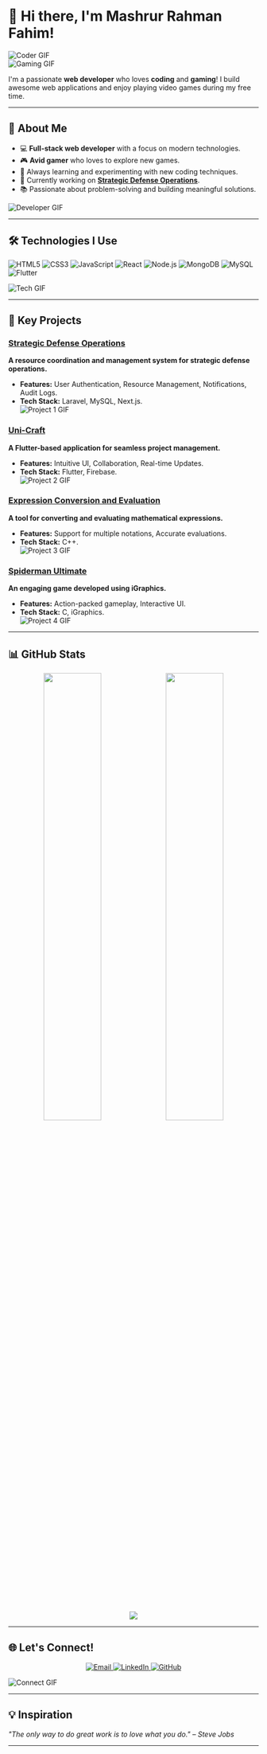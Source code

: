 # 👋 Hi there, I'm Mashrur Rahman Fahim!  

![Coder GIF](https://cdn.dribbble.com/users/1162077/screenshots/3848914/programmer.gif)  
![Gaming GIF](https://media.giphy.com/media/26tn33aiTi1jkl6H6/giphy.gif)

I'm a passionate **web developer** who loves **coding** and **gaming**! I build awesome web applications and enjoy playing video games during my free time.  

---

## 🚀 About Me

- 💻 **Full-stack web developer** with a focus on modern technologies.  
- 🎮 **Avid gamer** who loves to explore new games.  
- 🌱 Always learning and experimenting with new coding techniques.  
- 🔭 Currently working on **[Strategic Defense Operations](https://github.com/mashrur-rahman-fahim/StrategicDefenseOps)**.  
- 📚 Passionate about problem-solving and building meaningful solutions.

![Developer GIF](https://media.giphy.com/media/8gA8fCl9PAfja/giphy.gif)

---

## 🛠️ Technologies I Use

<p>
  <img alt="HTML5" src="https://img.shields.io/badge/-HTML5-E34F26?style=flat-square&logo=html5&logoColor=white" />
  <img alt="CSS3" src="https://img.shields.io/badge/-CSS3-1572B6?style=flat-square&logo=css3&logoColor=white" />
  <img alt="JavaScript" src="https://img.shields.io/badge/-JavaScript-F7DF1E?style=flat-square&logo=javascript&logoColor=black" />
  <img alt="React" src="https://img.shields.io/badge/-React-61DAFB?style=flat-square&logo=react&logoColor=black" />
  <img alt="Node.js" src="https://img.shields.io/badge/-Node.js-339933?style=flat-square&logo=node.js&logoColor=white" />
  <img alt="MongoDB" src="https://img.shields.io/badge/-MongoDB-47A248?style=flat-square&logo=mongodb&logoColor=white" />
  <img alt="MySQL" src="https://img.shields.io/badge/-MySQL-4479A1?style=flat-square&logo=mysql&logoColor=white" />
  <img alt="Flutter" src="https://img.shields.io/badge/-Flutter-02569B?style=flat-square&logo=flutter&logoColor=white" />
</p>

![Tech GIF](https://media.giphy.com/media/4Zo41lhzKt6iZ8XJg6/giphy.gif)

---

## 🌟 Key Projects

### [Strategic Defense Operations](https://github.com/mashrur-rahman-fahim/StrategicDefenseOps)  
**A resource coordination and management system for strategic defense operations.**  
- **Features:** User Authentication, Resource Management, Notifications, Audit Logs.  
- **Tech Stack:** Laravel, MySQL, Next.js.  
![Project 1 GIF](https://media.giphy.com/media/3o6fIZuWj0PqRZfsy4/giphy.gif)

### [Uni-Craft](https://github.com/mashrur-rahman-fahim/Uni-Craft)  
**A Flutter-based application for seamless project management.**  
- **Features:** Intuitive UI, Collaboration, Real-time Updates.  
- **Tech Stack:** Flutter, Firebase.  
![Project 2 GIF](https://media.giphy.com/media/26tP1hNHrdd7kI0a8/giphy.gif)

### [Expression Conversion and Evaluation](https://github.com/mashrur-rahman-fahim/Expression-conversion-and-evaluation)  
**A tool for converting and evaluating mathematical expressions.**  
- **Features:** Support for multiple notations, Accurate evaluations.  
- **Tech Stack:** C++.  
![Project 3 GIF](https://media.giphy.com/media/l0MYt5jPR6Qb8fxOE/giphy.gif)

### [Spiderman Ultimate](https://github.com/mashrur-rahman-fahim/Spiderman-Ultimate)  
**An engaging game developed using iGraphics.**  
- **Features:** Action-packed gameplay, Interactive UI.  
- **Tech Stack:** C, iGraphics.  
![Project 4 GIF](https://media.giphy.com/media/fAnEC88LccN7a/giphy.gif)

---

## 📊 GitHub Stats

<p align="center">
  <img width="48%" src="https://github-readme-stats.vercel.app/api?username=mashrur-rahman-fahim&show_icons=true&theme=radical" />
  <img width="48%" src="https://github-readme-streak-stats.herokuapp.com/?user=mashrur-rahman-fahim&theme=radical" />
</p>

<p align="center">
  <img src="https://github-readme-activity-graph.cyclic.app/graph?username=mashrur-rahman-fahim&theme=react-dark" />
</p>

---

## 🌐 Let's Connect!

<p align="center">
  <a href="mailto:mashrur.rahman.fahim@gmail.com">
    <img src="https://img.shields.io/badge/Email-D14836?style=for-the-badge&logo=gmail&logoColor=white" alt="Email">
  </a>
  <a href="https://linkedin.com/in/mashrur-rahman-fahim">
    <img src="https://img.shields.io/badge/LinkedIn-0077B5?style=for-the-badge&logo=linkedin&logoColor=white" alt="LinkedIn">
  </a>
  <a href="https://github.com/mashrur-rahman-fahim">
    <img src="https://img.shields.io/badge/GitHub-100000?style=for-the-badge&logo=github&logoColor=white" alt="GitHub">
  </a>
</p>

![Connect GIF](https://media.giphy.com/media/8ugO5V5D9x61C/giphy.gif)

---

## 💡 Inspiration

<i>"The only way to do great work is to love what you do." – Steve Jobs</i>

---

